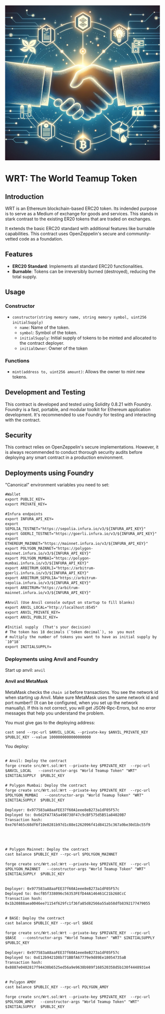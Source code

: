![](wrt.png)
# WRT: The World Teamup Token

## Introduction
WRT  is an Ethereum blockchain-based ERC20 token. Its indended purpose is
to serve as a Medium of exchange for goods and services. This stands in stark
contrast to the existing ER20 tokens that are traded on exchanges.

It extends the basic ERC20 standard with additional features like burnable  capabilities.
This contract uses OpenZeppelin's secure and community-vetted code as a foundation.

## Features
- **ERC20 Standard**: Implements all standard ERC20 functionalities.
- **Burnable**: Tokens can be irreversibly burned (destroyed), reducing the total supply.


## Usage
### Constructor
- `constructor(string memory name, string memory symbol, uint256 initialSupply)`
    - `name`: Name of the token.
    - `symbol`: Symbol of the token.
    - `initialSupply`: Initial supply of tokens to be minted and allocated to the contract deployer.
    - `initialOwner`: Owner of the token


### Functions
- `mint(address to, uint256 amount)`: Allows the owner to mint new tokens.


## Development and Testing
This contract is developed and tested using Solidity 0.8.21 with Foundry. Foundry is a fast, portable, and modular
toolkit for Ethereum application development. It's recommended to use Foundry for testing and interacting with the contract.

## Security
This contract relies on OpenZeppelin's secure implementations. However, it is always recommended to conduct thorough security 
audits before deploying any smart contract in a production environment.


## Deployments using Foundry

"Canonical" environment variables you need to set:

```
#Wallet
export PUBLIC_KEY=
export PRIVATE_KEY=

#Infura endpoints
export INFURA_API_KEY=
export SEPOLIA_TESTNET="https://sepolia.infura.io/v3/${INFURA_API_KEY}"
export GOERLI_TESTNET="https://goerli.infura.io/v3/${INFURA_API_KEY}"
export ETHEREUM_MAINNET="https://mainnet.infura.io/v3/${INFURA_API_KEY}"
export POLYGON_MAINNET="https://polygon-mainnet.infura.io/v3/${INFURA_API_KEY}"
export POLYGON_MUMBAI="https://polygon-mumbai.infura.io/v3/${INFURA_API_KEY}"
export ARBITRUM_GOERLI="https://arbitrum-goerli.infura.io/v3/${INFURA_API_KEY}"
export ARBITRUM_SEPOLIA="https://arbitrum-sepolia.infura.io/v3/${INFURA_API_KEY}"
export ARBITRUM="https://arbitrum-mainnet.infura.io/v3/${INFURA_API_KEY}"

#Anvil (Use Anvil console output on startup to fill blanks)
export ANVIL_LOCAL="http://localhost:8545"
export ANVIL_PRIVATE_KEY=
export ANVIL_PUBLIC_KEY=

#Initial supply  (That's your decision)
# The token has 18 decimals (`token decimal`), so  you must
# multiply the number of tokens you want to have as initial supply by `10^18`
export INITIALSUPPLY=  
```


### Deployments using Anvil and Foundry

Start up anvil: `anvil`

#### Anvil and MetaMask

MetaMask checks the `chain id` before transactions. You see the network id when starting
up Anvil. Make sure MetaMask uses the same network id and port number!! (It can be configured,
when you set up the network
manually). If this is not correct, you will get JSON-Rpc-Errors, but no error messages that help
you understand the problem.

You must give gas to the deploying address:

```shell
cast send --rpc-url $ANVIL_LOCAL --private-key $ANVIL_PRIVATE_KEY  $PUBLIC_KEY --value 1000000000000000000
```
You deploy:

```shell

# Anvil: Deploy the contract
forge create src/Wrt.sol:Wrt --private-key $PRIVATE_KEY  --rpc-url $ANVIL_LOCAL   --constructor-args "World Teamup Token" "WRT" $INITIALSUPPLY  $PUBLIC_KEY 

# Polygon Mumbai: Deploy the contract
forge create src/Wrt.sol:Wrt --private-key $PRIVATE_KEY  --rpc-url $POLYGON_MUMBAI   --constructor-args "World Teamup Token" "WRT" $INITIALSUPPLY  $PUBLIC_KEY 

Deployer: 0x977583aA8aaFEE37f60A1eee8eB273a1dF05F57c
Deployed to: 0x6d2FA77A5a498738F47c9cBF575d5B51a84020B7
Transaction hash: 0xe76f465c68df6f10e0281b97d1c88e1262096f41d84125c367a9be30d1bc55f9




# Polygon Mainnet: Deploy the contract
cast balance $PUBLIC_KEY --rpc-url $POLYGON_MAINNET

forge create src/Wrt.sol:Wrt --private-key $PRIVATE_KEY  --rpc-url $POLYGON_MAINNET   --constructor-args "World Teamup Token" "WRT" $INITIALSUPPLY  $PUBLIC_KEY 


Deployer: 0x977583aA8aaFEE37f60A1eee8eB273a1dF05F57c
Deployed to: 0xcfB5f338096c56353FEfD44A146461C21b268CcC
Transaction hash: 0x1b20888aea0046ee71154f629fc1f36fa85d82566a55ab58dfb8392177479055


# BASE: Deploy the contract
cast balance $PUBLIC_KEY --rpc-url $BASE

forge create src/Wrt.sol:Wrt --private-key $PRIVATE_KEY  --rpc-url $BASE   --constructor-args "World Teamup Token" "WRT" $INITIALSUPPLY  $PUBLIC_KEY 

Deployer: 0x977583aA8aaFEE37f60A1eee8eB273a1dF05F57c
Deployed to: 0xE12b9421D8b771BBfA67779e9d89Ee18054735aB
Transaction hash: 0x8887e0402817f94430b6525ed56a9e9638b989f168520358d5b130f4448931e4


# Polygon AMOY 
cast balance $PUBLIC_KEY --rpc-url POLYGON_AMOY

forge create src/Wrt.sol:Wrt --private-key $PRIVATE_KEY  --rpc-url $POLYGON_AMOY   --constructor-args "World Teamup Token" "WRT" $INITIALSUPPLY  $PUBLIC_KEY 


```

